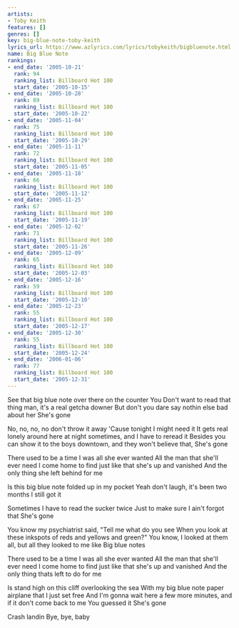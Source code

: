 ```yaml
---
artists:
- Toby Keith
features: []
genres: []
key: big-blue-note-toby-keith
lyrics_url: https://www.azlyrics.com/lyrics/tobykeith/bigbluenote.html
name: Big Blue Note
rankings:
- end_date: '2005-10-21'
  rank: 94
  ranking_list: Billboard Hot 100
  start_date: '2005-10-15'
- end_date: '2005-10-28'
  rank: 89
  ranking_list: Billboard Hot 100
  start_date: '2005-10-22'
- end_date: '2005-11-04'
  rank: 75
  ranking_list: Billboard Hot 100
  start_date: '2005-10-29'
- end_date: '2005-11-11'
  rank: 72
  ranking_list: Billboard Hot 100
  start_date: '2005-11-05'
- end_date: '2005-11-18'
  rank: 66
  ranking_list: Billboard Hot 100
  start_date: '2005-11-12'
- end_date: '2005-11-25'
  rank: 67
  ranking_list: Billboard Hot 100
  start_date: '2005-11-19'
- end_date: '2005-12-02'
  rank: 71
  ranking_list: Billboard Hot 100
  start_date: '2005-11-26'
- end_date: '2005-12-09'
  rank: 65
  ranking_list: Billboard Hot 100
  start_date: '2005-12-03'
- end_date: '2005-12-16'
  rank: 59
  ranking_list: Billboard Hot 100
  start_date: '2005-12-10'
- end_date: '2005-12-23'
  rank: 55
  ranking_list: Billboard Hot 100
  start_date: '2005-12-17'
- end_date: '2005-12-30'
  rank: 55
  ranking_list: Billboard Hot 100
  start_date: '2005-12-24'
- end_date: '2006-01-06'
  rank: 77
  ranking_list: Billboard Hot 100
  start_date: '2005-12-31'
---
```


See that big blue note over there on the counter
You Don't want to read that thing man, it's a real getcha downer
But don't you dare say nothin else bad about her
She's gone

No, no, no, no don't throw it away
'Cause tonight I might need it
It gets real lonely around here at night sometimes, and I have to reread it
Besides you can show it to the boys downtown, and they won't believe that,
She's gone


There used to be a time I was all she ever wanted
All the man that she'll ever need
I come home to find just like that she's up and vanished
And the only thing she left behind for me

Is this big blue note folded up in my pocket
Yeah don't laugh, it's been two months I still got it

Sometimes I have to read the sucker twice
Just to make sure I ain't forgot that
She's gone

You know my psychiatrist said, "Tell me what do you see
When you look at these inkspots of reds and yellows and green?"
You know, I looked at them all, but all they looked to me like
Big blue notes


There used to be a time I was all she ever wanted
All the man that she'll ever need
I come home to find just like that she's up and vanished
And the only thing thats left to do for me

Is stand high on this cliff overlooking the sea
With my big blue note paper airplane that I just set free
And I'm gonna wait here a few more minutes, and if it don't come back to me
You guessed it
She's gone

Crash landin
Bye, bye, baby



